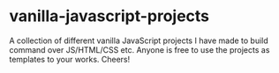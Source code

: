 # vanilla-javascript-projects
A collection of different vanilla JavaScript projects I have made to build command over JS/HTML/CSS etc. Anyone is free to use the projects as templates to your works. Cheers!
